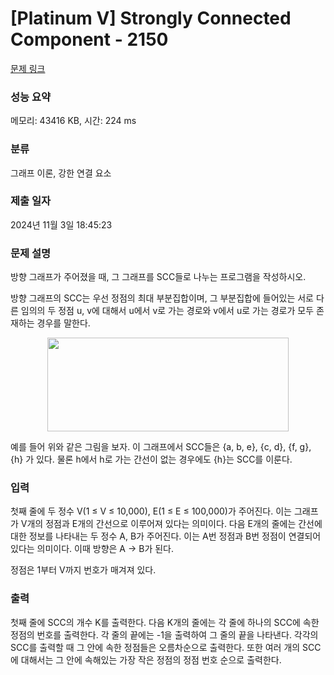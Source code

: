 # [Platinum V] Strongly Connected Component - 2150 

[문제 링크](https://www.acmicpc.net/problem/2150) 

### 성능 요약

메모리: 43416 KB, 시간: 224 ms

### 분류

그래프 이론, 강한 연결 요소

### 제출 일자

2024년 11월 3일 18:45:23

### 문제 설명

<p>방향 그래프가 주어졌을 때, 그 그래프를 SCC들로 나누는 프로그램을 작성하시오.</p>

<p>방향 그래프의 SCC는 우선 정점의 최대 부분집합이며, 그 부분집합에 들어있는 서로 다른 임의의 두 정점 u, v에 대해서 u에서 v로 가는 경로와 v에서 u로 가는 경로가 모두 존재하는 경우를 말한다.</p>

<p style="text-align: center;"><img alt="" height="150" src="https://www.acmicpc.net/JudgeOnline/upload/201008/scco.PNG" width="386"></p>

<p>예를 들어 위와 같은 그림을 보자. 이 그래프에서 SCC들은 {a, b, e}, {c, d}, {f, g}, {h} 가 있다. 물론 h에서 h로 가는 간선이 없는 경우에도 {h}는 SCC를 이룬다.</p>

### 입력 

 <p>첫째 줄에 두 정수 V(1 ≤ V ≤ 10,000), E(1 ≤ E ≤ 100,000)가 주어진다. 이는 그래프가 V개의 정점과 E개의 간선으로 이루어져 있다는 의미이다. 다음 E개의 줄에는 간선에 대한 정보를 나타내는 두 정수 A, B가 주어진다. 이는 A번 정점과 B번 정점이 연결되어 있다는 의미이다. 이때 방향은 A → B가 된다.</p>

<p>정점은 1부터 V까지 번호가 매겨져 있다.</p>

### 출력 

 <p>첫째 줄에 SCC의 개수 K를 출력한다. 다음 K개의 줄에는 각 줄에 하나의 SCC에 속한 정점의 번호를 출력한다. 각 줄의 끝에는 -1을 출력하여 그 줄의 끝을 나타낸다. 각각의 SCC를 출력할 때 그 안에 속한 정점들은 오름차순으로 출력한다. 또한 여러 개의 SCC에 대해서는 그 안에 속해있는 가장 작은 정점의 정점 번호 순으로 출력한다.</p>

